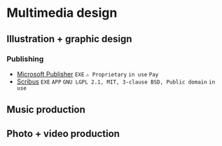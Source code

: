 # Multimedia design

## Illustration + graphic design ## 

### Publishing ###
- [Microsoft Publisher](https://www.microsoft.com/fr-fr/microsoft-365/publisher) `EXE` `⚠ Proprietary` `in use` `Pay`
- [Scribus](https://www.scribus.net/) `EXE` `APP` `GNU LGPL 2.1, MIT, 3-clause BSD, Public domain` `in use`

## Music production ##


## Photo + video production ##
